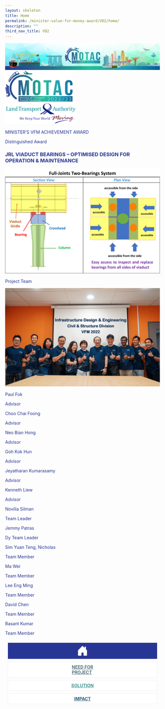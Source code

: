 ```yaml
---
layout: skeleton
title: Home
permalink: /minister-value-for-money-award/VD2/home/
description: ""
third_nav_title: VD2
---
```

<style type="text/css">
  .text-pri {
    color: #273592;
  }

  .nav-tabs {
    border-bottom: none !important;
    overflow: hidden !important;
  }

  .nav-link {
    margin: 8px !important;
    border-radius: 0px !important;
    font-weight: 700 !important;
    padding: 0.5rem 2.8rem !important;
  }

  .link-home {
    border: 1px solid #eee !important;
    color: #fff !important;
    background: rgb(39, 54, 149) !important;
    display: flex;
    justify-content: center;
    align-items: center;
  }

  .link-project {
    border: 1px solid #eee !important;
    color: rgb(83, 114, 122) !important;
    background-color: #fff !important;
    display: flex;
    justify-content: center;
    align-items: center;
  }

  .link-project.active {
    border: none !important;
    color: #fff !important;
    background: rgb(41, 115, 144) !important;
  }

  .link-solution {
    border: 1px solid #eee !important;
    color: rgb(69, 148, 145) !important;
    background-color: #fff !important;
    display: flex;
    justify-content: center;
    align-items: center;
  }

  .link-solution.active {
    border: none !important;
    color: #fff !important;
    background: rgb(34, 155, 189) !important;
  }

  .link-impact {
    border: 1px solid #eee !important;
    color: rgb(41, 95, 120) !important;
    background-color: #fff !important;
    display: flex;
    justify-content: center;
    align-items: center;
  }

  .link-impact.active {
    border: none !important;
    color: #fff !important;
    background: rgb(10, 91, 142) !important;
  }
</style>
<img src="/images/hero.png" class="img-fluid"  alt="hero"/>
<div class="container-fluid py-5 text-pri card-bg my-5">
  <div class="row">
    <div class="col-sm-12 pt-4 pb-3 text-center">
      <img src="/images/Logos/MOTAC_header.png" alt="motac logo" class="img-fluid" />
    </div>
  </div>
  <div class="row border border-info">
    <div class="col-sm-4 py-3 text-center d-flex flex-column align-items-center justify-content-center">
      <img src="/images/Logos/LTA.png" class="img-fluid" alt="CAAS" />
    </div>
    <div class="col-sm-8 py-3 text-center bg-primary d-flex justify-content-center flex-column aligin-items-center">
      <p class="mb-1 text-light font-weight-bold raleway-font"> MINISTER’S VFM ACHIEVEMENT AWARD</p>
      <p class="mb-0 distinguished-award">Distinguished Award</p>
    </div>
  </div>
  <div class="row">
    <div class="col-12 py-3">
      <h3 class="text-center  font-weight-bold"> JRL VIADUCT BEARINGS – OPTIMISED DESIGN FOR OPERATION & MAINTENANCE </h3>
    </div>
    <div class="col-12 py-3">
      <img src="/images/VFM/VD2/VD2 Iconic Pic.png" class="img-fluid border my-5" />
    </div>
  </div>
  <div class="row">
    <div class="col-sm-12 text-center py-2 my-2 bg-secondary">
      <p class="mb-0 h3  font-weight-bold text-uppercase"> Project Team​ </p>
    </div>
    <div class="col-sm-11 text-center mx-auto py-3">
      <img src="/images/VFM/VD2/VD2-Team Photo.png" class="img-fluid border border-5 border-secondary" alt="" />
    </div>
    <div class="col-sm-11 mx-auto">
      <div class="row py-5">
        <div class="col-sm-6 mb-5">
          <div class="row">
            <div class="col-sm-6">
              <p class="mb-2 text-pri fw-bold"> Paul Fok </p>
            </div>
            <div class="col-sm-6">
              <p class="mb-2 text-pri fw-bold"> Advisor </p>
            </div>
          </div>
          <div class="row">
            <div class="col-sm-6">
              <p class="mb-2 text-pri fw-bold"> Choo Chai Foong </p>
            </div>
            <div class="col-sm-6">
              <p class="mb-2 text-pri fw-bold"> Advisor </p>
            </div>
          </div>
          <div class="row">
            <div class="col-sm-6">
              <p class="mb-2 text-pri fw-bold"> Neo Bian Hong </p>
            </div>
            <div class="col-sm-6">
              <p class="mb-2 text-pri fw-bold"> Advisor </p>
            </div>
          </div>
          <div class="row">
            <div class="col-sm-6">
              <p class="mb-2 text-pri fw-bold"> Goh Kok Hun </p>
            </div>
            <div class="col-sm-6">
              <p class="mb-2 text-pri fw-bold"> Advisor </p>
            </div>
          </div>
          <div class="row">
            <div class="col-sm-6">
              <p class="mb-2 text-pri fw-bold"> Jeyatharan Kumarasamy </p>
            </div>
            <div class="col-sm-6">
              <p class="mb-2 text-pri fw-bold"> Advisor </p>
            </div>
          </div>
          <div class="row">
            <div class="col-sm-6">
              <p class="mb-2 text-pri fw-bold"> Kenneth Liew </p>
            </div>
            <div class="col-sm-6">
              <p class="mb-2 text-pri fw-bold"> Advisor </p>
            </div>
          </div>
          <div class="row">
            <div class="col-sm-6">
              <p class="mb-2 text-pri fw-bold"> Novilia Silman </p>
            </div>
            <div class="col-sm-6">
              <p class="mb-2 text-pri fw-bold"> Team Leader </p>
            </div>
          </div>
        </div>
        <div class="col-sm-6 mb-5">
          <div class="row">
            <div class="col-sm-6">
              <p class="mb-2 text-pri fw-bold"> Jemmy Patras </p>
            </div>
            <div class="col-sm-6">
              <p class="mb-2 text-pri fw-bold"> Dy Team Leader  </p>
            </div>
          </div>
          <div class="row">
            <div class="col-sm-6">
              <p class="mb-2 text-pri fw-bold"> Sim Yuan Teng, Nicholas </p>
            </div>
            <div class="col-sm-6">
              <p class="mb-2 text-pri fw-bold"> Team Member </p>
            </div>
          </div>
          <div class="row">
            <div class="col-sm-6">
              <p class="mb-2 text-pri fw-bold"> Ma Wei </p>
            </div>
            <div class="col-sm-6">
              <p class="mb-2 text-pri fw-bold"> Team Member </p>
            </div>
          </div>
          <div class="row">
            <div class="col-sm-6">
              <p class="mb-2 text-pri fw-bold"> Lee Eng Ming </p>
            </div>
            <div class="col-sm-6">
              <p class="mb-2 text-pri fw-bold"> Team Member </p>
            </div>
          </div>
          <div class="row">
            <div class="col-sm-6">
              <p class="mb-2 text-pri fw-bold"> David Chen </p>
            </div>
            <div class="col-sm-6">
              <p class="mb-2 text-pri fw-bold"> Team Member </p>
            </div>
          </div>
          <div class="row">
            <div class="col-sm-6">
              <p class="mb-2 text-pri fw-bold"> Basant Kumar </p>
            </div>
            <div class="col-sm-6">
              <p class="mb-2 text-pri fw-bold"> Team Member </p>
            </div>
          </div>
        </div>
      </div>
    </div>
  </div>
  <nav>
    <div class="nav nav-tabs nav-fill" id="nav-tab" role="tablist">
      <a class="nav-link active text-uppercase link-home text-decoration-none" id="nav-home-tab" href="/minister-value-for-money-award/VD2/home/">
        <svg xmlns="http://www.w3.org/2000/svg" width="36" height="36" fill="currentColor" class="bi bi-house-door-fill" viewBox="0 0 16 16">
          <path d="M6.5 14.5v-3.505c0-.245.25-.495.5-.495h2c.25 0 .5.25.5.5v3.5a.5.5 0 0 0 .5.5h4a.5.5 0 0 0 .5-.5v-7a.5.5 0 0 0-.146-.354L13 5.793V2.5a.5.5 0 0 0-.5-.5h-1a.5.5 0 0 0-.5.5v1.293L8.354 1.146a.5.5 0 0 0-.708 0l-6 6A.5.5 0 0 0 1.5 7.5v7a.5.5 0 0 0 .5.5h4a.5.5 0 0 0 .5-.5Z" />
        </svg>
      </a>
      <a class="nav-link link-project text-decoration-none" id="nav-project-tab" href="/minister-value-for-money-award/VD2/need-for-project/"> NEED FOR <br /> PROJECT </a>
      <a class="nav-link link-solution text-decoration-none" id="nav-solution-tab" href="/minister-value-for-money-award/VD2/solution/"> SOLUTION</a>
      <a class="nav-link link-impact text-decoration-none" id="nav-impact-tab" href="/minister-value-for-money-award/VD2/impact/"> IMPACT</a>
    </div>
  </nav>
</div>